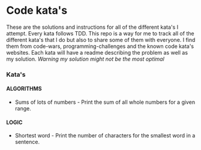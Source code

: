 # Code kata's

These are the solutions and instructions for all of the different kata's I attempt. Every
kata follows TDD. This repo is a way for me to track all of the different kata's that I do but also
to share some of them with everyone. I find them from code-wars, programming-challenges and the known
code kata's websites. Each kata will have a readme describing the problem as well as my solution. _Warning my solution might not be the most optimal_ 

### Kata's 
#### ALGORITHMS
   - Sums of lots of numbers - Print the sum of all whole numbers for a given range.

#### LOGIC
   - Shortest word - Print the number of characters for the smallest word in a sentence.
   
   
    
